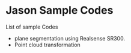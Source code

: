 # Jason Sample Codes

List of sample Codes

 * plane segmentation using Realsense SR300.
 * Point cloud transformation
